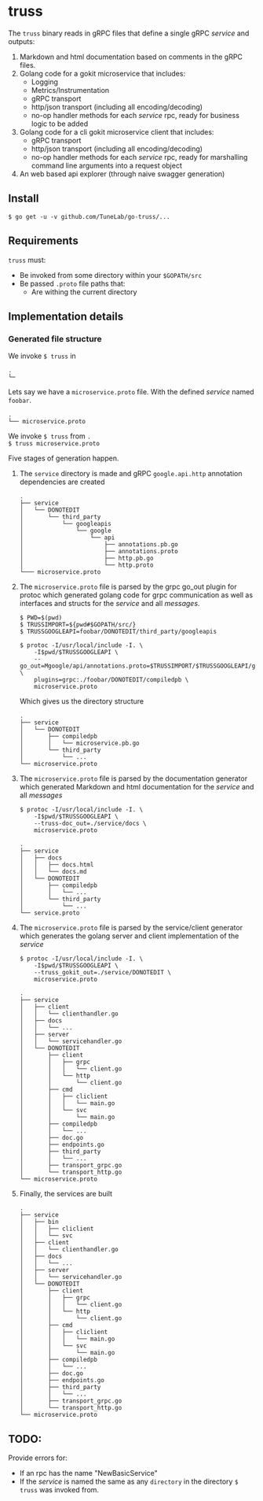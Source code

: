 # truss


The `truss` binary reads in gRPC files that define a single gRPC *service* and outputs:

1. Markdown and html documentation based on comments in the gRPC files.
2. Golang code for a gokit microservice that includes:
	- Logging
	- Metrics/Instrumentation
	- gRPC transport
	- http/json transport (including all encoding/decoding)
	- no-op handler methods for each *service* rpc, ready for business logic to be added
3. Golang code for a cli gokit microservice client that includes:
	- gRPC transport
	- http/json transport (including all encoding/decoding)
	- no-op handler methods for each *service* rpc, ready for marshalling command line arguments into a request object
4. An web based api explorer (through naive swagger generation)

## Install

```
$ go get -u -v github.com/TuneLab/go-truss/...

```

## Requirements

`truss` must:
- Be invoked from some directory within your `$GOPATH/src`
- Be passed `.proto` file paths that:
	- Are withing the current directory

## Implementation details

### Generated file structure

We invoke `$ truss` in
```
.
└─
```
Lets say we have a `microservice.proto` file. With the defined *service* named `foobar`.
```
.
└── microservice.proto
```
We invoke `$ truss` from `.`  
`$ truss microservice.proto`  
  
Five stages of generation happen.

1. The `service` directory is made and gRPC `google.api.http` annotation dependencies are created

	```
	.
	├── service
	│   └── DONOTEDIT
	│       └── third_party
	│           └── googleapis
	│               └── google
	│                   └── api
	│                       ├── annotations.pb.go
	│                       ├── annotations.proto
	│                       ├── http.pb.go
	│                       └── http.proto
	└─── microservice.proto
	```

2. The `microservice.proto` file is parsed by the grpc go_out plugin for protoc which generated golang code for grpc communication as well as interfaces and structs for the *service* and all *messages*.

	```
	$ PWD=$(pwd)
	$ TRUSSIMPORT=${pwd#$GOPATH/src/}
	$ TRUSSGOOGLEAPI=foobar/DONOTEDIT/third_party/googleapis

	$ protoc -I/usr/local/include -I. \
		-I$pwd/$TRUSSGOOGLEAPI \
		--go_out=Mgoogle/api/annotations.proto=$TRUSSIMPORT/$TRUSSGOOGLEAPI/google/api, \
		plugins=grpc:./foobar/DONOTEDIT/compiledpb \
		microservice.proto

	```
	Which gives us the directory structure
	```
	.
	├── service
	│   └── DONOTEDIT
	│       ├── compiledpb
	│       │   └── microservice.pb.go
	│       └── third_party
	│           └── ...
	└── microservice.proto
	```

3. The `microservice.proto` file is parsed by the documentation generator which generated Markdown and html documentation for the *service* and all *messages*

	```
	$ protoc -I/usr/local/include -I. \
		-I$pwd/$TRUSSGOOGLEAPI \
		--truss-doc_out=./service/docs \
		microservice.proto
	```
	```
	.
	├── service
	│   ├── docs
	│   │   ├── docs.html
	│   │   └── docs.md
	│   └── DONOTEDIT
	│       ├── compiledpb
	│       │   └── ...
	│       └── third_party
	│           └── ...
	└── service.proto
	```

4. The `microservice.proto` file is parsed by the service/client generator which generates the golang server and client implementation of the *service*

	```
	$ protoc -I/usr/local/include -I. \
		-I$pwd/$TRUSSGOOGLEAPI \
		--truss_gokit_out=./service/DONOTEDIT \
		microservice.proto
	```
	```
	.
	├── service
	│   ├── client
	│   │   └── clienthandler.go
	│   ├── docs
	│   │   └── ...
	│   ├── server
	│   │   └── servicehandler.go
	│   └── DONOTEDIT
	│       ├── client
	│       │   ├── grpc
	│       │   │   └── client.go
	│       │   └── http
	│       │       └── client.go
	│       ├── cmd
	│       │   ├── cliclient
	│       │   │   └── main.go
	│       │   └── svc
	│       │       └── main.go
	│       ├── compiledpb
	│       │   └── ...
	│       ├── doc.go
	│       ├── endpoints.go
	│       ├── third_party
	│       │   └── ...
	│       ├── transport_grpc.go
	│       └── transport_http.go
	└── microservice.proto
	```

5. Finally, the services are built

	```
	.
	├── service
	│   ├── bin
	│   │   ├── cliclient
	│   │   └── svc
	│   ├── client
	│   │   └── clienthandler.go
	│   ├── docs
	│   │   └── ...
	│   ├── server
	│   │   └── servicehandler.go
	│   └── DONOTEDIT
	│       ├── client
	│       │   ├── grpc
	│       │   │   └── client.go
	│       │   └── http
	│       │       └── client.go
	│       ├── cmd
	│       │   ├── cliclient
	│       │   │   └── main.go
	│       │   └── svc
	│       │       └── main.go
	│       ├── compiledpb
	│       │   └── ...
	│       ├── doc.go
	│       ├── endpoints.go
	│       ├── third_party
	│       │   └── ...
	│       ├── transport_grpc.go
	│       └── transport_http.go
	└── microservice.proto
	```

## TODO:

Provide errors for:
  - If an rpc has the name "NewBasicService"
  - If the *service* is named the same as any `directory` in the directory `$ truss` was invoked from.

